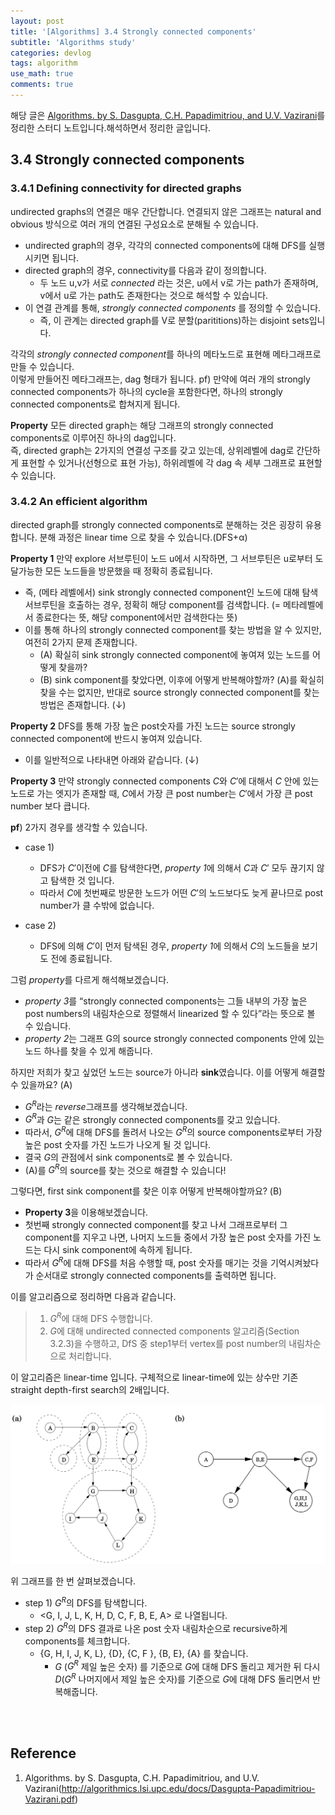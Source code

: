 ```yaml
---
layout: post
title: '[Algorithms] 3.4 Strongly connected components'
subtitle: 'Algorithms study'
categories: devlog
tags: algorithm
use_math: true
comments: true
---
```



해당 글은 [Algorithms. by S. Dasgupta, C.H. Papadimitriou, and U.V. Vazirani](http://algorithmics.lsi.upc.edu/docs/Dasgupta-Papadimitriou-Vazirani.pdf)를 정리한 스터디 노트입니다.해석하면서 정리한 글입니다.

## 3.4 Strongly connected components

### 3.4.1 Defining connectivity for directed graphs
undirected graphs의 연결은 매우 간단합니다. 연결되지 않은 그래프는 natural and obvious 방식으로 여러 개의 연결된 구성요소로 분해될 수 있습니다.

- undirected graph의 경우, 각각의 connected components에 대해 DFS를 실행시키면 됩니다.
- directed graph의 경우, connectivity를 다음과 같이 정의합니다.
    - 두 노드 u,v가 서로 *connected* 라는 것은, u에서 v로 가는 path가 존재하며, v에서 u로 가는 path도 존재한다는 것으로 해석할 수 있습니다.
- 이 연결 관계를 통해, *strongly connected components* 를 정의할 수 있습니다.
  - 즉, 이 관계는 directed graph를 V로 분할(parititions)하는 disjoint sets입니다.


각각의 *strongly connected component*를 하나의 메타노드로 표현해 메타그래프로 만들 수 있습니다. <br>
이렇게 만들어진 메타그래프는, dag 형태가 됩니다.
pf) 만약에 여러 개의 strongly connected components가 하나의 cycle을 포함한다면, 하나의 strongly connected components로 합쳐지게 됩니다.

**Property** 모든 directed graph는 해당 그래프의 strongly connected components로 이루어진 하나의 dag입니다. <br>
즉, directed graph는 2가지의 연결성 구조를 갖고 있는데, 상위레벨에 dag로 간단하게 표현할 수 있거나(선형으로 표현 가능),
하위레벨에 각 dag 속 세부 그래프로 표현할 수 있습니다.

### 3.4.2 An efficient algorithm
directed graph를 strongly connected components로 분해하는 것은 굉장히 유용합니다. 분해 과정은 linear time 으로 찾을 수 있습니다.(DFS+α)

**Property 1** 만약 explore 서브루틴이 노드 u에서 시작하면, 그 서브루틴은 u로부터 도달가능한 모든 노드들을 방문했을 때 정확히 종료됩니다.
- 즉, (메타 레벨에서) sink strongly connected component인 노드에 대해 탐색 서브루틴을 호출하는 경우, 정확히 해당 component를 검색합니다. (= 메타레벨에서 종료한다는 뜻, 해당 component에서만 검색한다는 뜻)
- 이를 통해 하나의 strongly connected component를 찾는 방법을 알 수 있지만, 여전히 2가지 문제 존재합니다.
  - (A) 확실히 sink strongly connected component에 놓여져 있는 노드를 어떻게 찾을까?
  - (B) sink component를 찾았다면, 이후에 어떻게 반복해야할까?
(A)를 확실히 찾을 수는 없지만, 반대로 source strongly connected component를 찾는 방법은 존재합니다. (↓)

**Property 2** DFS를 통해 가장 높은 post숫자를 가진 노드는 source strongly connected component에 반드시 놓여져 있습니다.
- 이를 일반적으로 나타내면 아래와 같습니다. (↓)

**Property 3** 만약 strongly connected components $C$와 $C'$에 대해서 $C$ 안에 있는 노드로 가는 엣지가 존재할 때, $C$에서 가장 큰 post number는 $C'$에서 가장 큰 post number 보다 큽니다.

**pf**) 2가지 경우를 생각할 수 있습니다. <br>
- case 1)
  - DFS가 $C'$이전에 $C$를 탐색한다면, *property 1*에 의해서 $C$과 $C'$ 모두 끊기지 않고 탐색한 것 입니다.
  - 따라서 $C$에 첫번째로 방문한 노드가 어떤 $C'$의 노드보다도 늦게 끝나므로 post number가 클 수밖에 없습니다.

- case 2)
  - DFS에 의해 $C′$이 먼저 탐색된 경우, *property 1*에 의해서 $C$의 노드들을 보기도 전에 종료됩니다.

그럼 *property*를 다르게 해석해보겠습니다. <br>
- *property 3*를 “strongly connected components는 그들 내부의 가장 높은 post numbers의 내림차순으로 정렬해서 linearized 할 수 있다”라는 뜻으로 볼 수 있습니다.
- *property 2*는 그래프 G의 source strongly connected components 안에 있는 노드 하나를 찾을 수 있게 해줍니다.

하지만 저희가 찾고 싶었던 노드는 source가 아니라 **sink**였습니다. 이를 어떻게 해결할 수 있을까요? (A)
- $G^R$라는 *reverse*그래프를 생각해보겠습니다.
- $G^R$과 $G$는 같은 strongly connected components를 갖고 있습니다.
- 따라서, $G^R$에 대해 DFS를 돌려서 나오는 $G^R$의 source components로부터 가장 높은 post 숫자를 가진 노드가 나오게 될 것 입니다.
- 결국 $G$의 관점에서 sink components로 볼 수 있습니다.
-  (A)를 $G^R$의 source를 찾는 것으로 해결할 수 있습니다!

그렇다면, first sink component를 찾은 이후 어떻게 반복해야할까요? (B)
- **Property 3**을 이용해보겠습니다.
- 첫번째 strongly connected component를 찾고 나서 그래프로부터 그 component를 지우고 나면, 나머지 노드들 중에서 가장 높은 post 숫자를 가진 노드는 다시 sink component에 속하게 됩니다.
- 따라서 $G^R$에 대해 DFS를 처음 수행할 때, post 숫자를 매기는 것을 기억시켜놨다가 순서대로 strongly connected components를 출력하면 됩니다.

이를 알고리즘으로 정리하면 다음과 같습니다.
> 1. $G^R$에 대해 DFS 수행합니다. <br>
> 2. $G$에 대해 undirected connected components 알고리즘(Section 3.2.3)을 수행하고, DfS 중 step1부터 vertex를 post number의 내림차순으로 처리합니다.

이 알고리즘은 linear-time 입니다. 구체적으로 linear-time에 있는 상수만 기존 straight depth-first search의 2배입니다.

![img](/assets/img/algorithm/algorithm30.png)

위 그래프를 한 번 살펴보겠습니다. <br>
- step 1) $G^R$의 DFS를 탐색합니다.
  - <G, I, J, L, K, H, D, C, F, B, E, A> 로 나열됩니다.
- step 2) $G^R$의 DFS 결과로 나온 post 숫자 내림차순으로 recursive하게 components를 체크합니다.
  - {G, H, I, J, K, L}, {D}, {C, F }, {B, E}, {A} 를 찾습니다.
    - $G$ ($G^R$ 제일 높은 숫자) 를 기준으로 $G$에 대해 DFS 돌리고 제거한 뒤 다시 $D$($G^R$ 나머지에서 제일 높은 숫자)를 기준으로 $G$에 대해 DFS 돌리면서 반복해줍니다.

<br><br>

## Reference
1. Algorithms. by S. Dasgupta, C.H. Papadimitriou, and U.V. Vazirani(http://algorithmics.lsi.upc.edu/docs/Dasgupta-Papadimitriou-Vazirani.pdf)